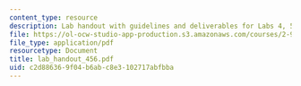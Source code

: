 ```yaml
---
content_type: resource
description: Lab handout with guidelines and deliverables for Labs 4, 5, and 6.
file: https://ol-ocw-studio-app-production.s3.amazonaws.com/courses/2-996-biomedical-devices-design-laboratory-fall-2007/c2d886369f04b6abc8e3102717abfbba_lab_handout_456.pdf
file_type: application/pdf
resourcetype: Document
title: lab_handout_456.pdf
uid: c2d88636-9f04-b6ab-c8e3-102717abfbba
---
```

